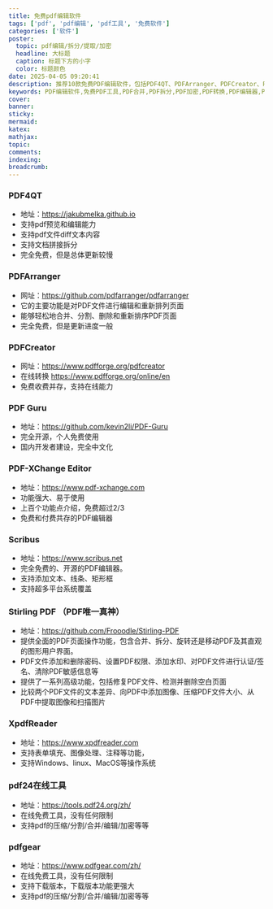 ```yaml
---
title: 免费pdf编辑软件
tags: ['pdf', 'pdf编辑', 'pdf工具', '免费软件']
categories: ['软件']
poster:
  topic: pdf编辑/拆分/提取/加密
  headline: 大标题
  caption: 标题下方的小字
  color: 标题颜色
date: 2025-04-05 09:20:41
description: 推荐10款免费PDF编辑软件，包括PDF4QT、PDFArranger、PDFCreator、PDF Guru、PDF-XChange Editor、Scribus、Stirling PDF、XpdfReader等，支持PDF合并、拆分、编辑、加密等功能，完全免费使用。
keywords: PDF编辑软件,免费PDF工具,PDF合并,PDF拆分,PDF加密,PDF转换,PDF编辑器,PDF处理工具,开源PDF软件
cover:
banner:
sticky:
mermaid:
katex:
mathjax:
topic:
comments:
indexing:
breadcrumb:
---
```


### PDF4QT

- 地址：https://jakubmelka.github.io
- 支持pdf预览和编辑能力
- 支持pdf文件diff文本内容
- 支持文档拼接拆分
- 完全免费，但是总体更新较慢

### PDFArranger

- 网址：https://github.com/pdfarranger/pdfarranger
- 它的主要功能是对PDF文件进行编辑和重新排列页面
- 能够轻松地合并、分割、删除和重新排序PDF页面
- 完全免费，但是更新进度一般

### PDFCreator

- 网址：https://www.pdfforge.org/pdfcreator
- 在线转换 https://www.pdfforge.org/online/en
- 免费收费并存，支持在线能力

### PDF Guru

- 地址：https://github.com/kevin2li/PDF-Guru
- 完全开源，个人免费使用
- 国内开发者建设，完全中文化

### PDF-XChange Editor

- 地址：https://www.pdf-xchange.com
- 功能强大、易于使用
- 上百个功能点介绍，免费超过2/3
- 免费和付费共存的PDF编辑器

### Scribus

- 地址：https://www.scribus.net
- 完全免费的、开源的PDF编辑器。
- 支持添加文本、线条、矩形框
- 支持超多平台系统覆盖

### Stirling PDF （PDF唯一真神）

- 地址：https://github.com/Frooodle/Stirling-PDF
- 提供全面的PDF页面操作功能，包含合并、拆分、旋转还是移动PDF及其直观的图形用户界面。
- PDF文件添加和删除密码、设置PDF权限、添加水印、对PDF文件进行认证/签名、清除PDF敏感信息等
- 提供了一系列高级功能，包括修复PDF文件、检测并删除空白页面
- 比较两个PDF文件的文本差异、向PDF中添加图像、压缩PDF文件大小、从PDF中提取图像和扫描图片

### XpdfReader

- 地址：https://www.xpdfreader.com
- 支持表单填充、图像处理、注释等功能，
- 支持Windows、linux、MacOS等操作系统


### pdf24在线工具

- 地址：https://tools.pdf24.org/zh/
- 在线免费工具，没有任何限制
- 支持pdf的压缩/分割/合并/编辑/加密等等


### pdfgear

- 地址：https://www.pdfgear.com/zh/
- 在线免费工具，没有任何限制
- 支持下载版本，下载版本功能更强大
- 支持pdf的压缩/分割/合并/编辑/加密等等